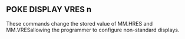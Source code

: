 ## POKE DISPLAY VRES n

These commands change the stored value of MM.HRES and MM.VRESallowing the programmer to configure non-standard displays.